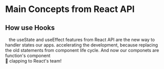 # Main Concepts from React API

## How use Hooks  
&nbsp;&nbsp;&nbsp;the useState and useEffect features from React API are
the new way to handler states our apps. accelerating the development, because replacing the old statements from
component life cycle. And now our componets are function's component  
👏 clapping to React's team!